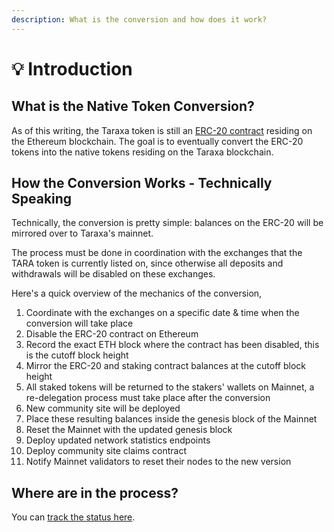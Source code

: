```yaml
---
description: What is the conversion and how does it work?
---
```


# 💡 Introduction

## What is the Native Token Conversion?&#x20;

As of this writing, the Taraxa token is still an [ERC-20 contract](https://etherscan.io/address/0xf001937650bb4f62b57521824b2c20f5b91bea05) residing on the Ethereum blockchain. The goal is to eventually convert the ERC-20 tokens into the native tokens residing on the Taraxa blockchain.



## How the Conversion Works - Technically Speaking

Technically, the conversion is pretty simple: balances on the ERC-20 will be mirrored over to Taraxa's mainnet.&#x20;

The process must be done in coordination with the exchanges that the TARA token is currently listed on, since otherwise all deposits and withdrawals will be disabled on these exchanges.&#x20;

Here's a quick overview of the mechanics of the conversion,&#x20;

1. Coordinate with the exchanges on a specific date & time when the conversion will take place&#x20;
2. Disable the ERC-20 contract on Ethereum
3. Record the exact ETH block where the contract has been disabled, this is the cutoff block height&#x20;
4. Mirror the ERC-20 and staking contract balances at the cutoff block height&#x20;
5. All staked tokens will be returned to the stakers' wallets on Mainnet, a re-delegation process must take place after the conversion&#x20;
6. New community site will be deployed&#x20;
7. Place these resulting balances inside the genesis block of the Mainnet&#x20;
8. Reset the Mainnet with the updated genesis block&#x20;
9. Deploy updated network statistics endpoints
10. Deploy community site claims contract&#x20;
11. Notify Mainnet validators to reset their nodes to the new version&#x20;

###

## Where are in the process?&#x20;

You can [track the status here](conversion-status.md).&#x20;
